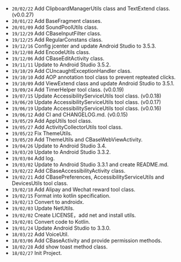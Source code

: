 * `20/02/22` Add ClipboardManagerUtils class and TextExtend class.(v0.0.27)
* `20/01/22` Add BaseFragment classes.
* `20/01/09` Add SoundPoolUtils class.
* `19/12/29` Add CBaseInputFilter class.
* `19/12/25` Add RegularConstans class.
* `19/12/16` Config jcenter and update Android Studio to 3.5.3.
* `19/12/08` Add EncodeUtils class. 
* `19/12/06` Add CBaseEditActivity class. 
* `19/11/11` Update to Android Studio 3.5.2. 
* `19/10/29` Add CUncaughtExceptionHandler class. 
* `19/10/10` Add AOP annotation tool class to prevent repteated clicks. 
* `19/10/09` Add ViewExtend class and update Android Studio to 3.5.1. 
* `19/09/24` Add TimerHelper tool class. (v0.0.19)
* `19/07/15` Update AccessibilityServiceUtils tool class. (v0.0.18)
* `19/06/20` Update AccessibilityServiceUtils tool class. (v0.0.17)
* `19/06/19` Update AccessibilityServiceUtils tool class. (v0.0.16)
* `19/06/12` Add CI and CHANGELOG.md. (v0.0.15)
* `19/05/29` Add AppUtils tool class.
* `19/05/27` Add ActivityCollectorUtils tool class.
* `19/05/22` Fix ThemeUtils.
* `19/05/20` Add ThemeUtils and CBaseWebViewActivity.
* `19/04/26` Update to Android Studio 3.4.
* `19/03/20` Update to Android Studio 3.3.2.
* `19/03/04` Add log.
* `19/03/02` Update to Android Studio 3.3.1 and create README.md.
* `19/02/22` Add CBaseAccessibilityActivity class.
* `19/02/21` Add CBasePreferences, AccessibilityServiceUtils and DevicesUtils tool class.
* `19/02/18` Add Alipay and Wechat reward tool class.
* `19/02/15` Format into kotlin specification.
* `19/02/13` Convert to androidx.
* `19/02/03` Update NetUtils.
* `19/02/02` Create LICENSE，add net and install utils.
* `19/02/01` Convert code to Kotlin.
* `19/01/24` Update Android Studio to 3.3.0.
* `18/03/22` Add VoiceUtil.
* `18/03/06` Add CBaseActivity and provide permission methods.
* `18/02/28` Add show toast method class.
* `18/02/27` Init Project.
